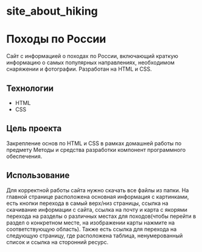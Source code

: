 # site_about_hiking
# Походы по России
Сайт с информацией о походах по России, включающий краткую информацию о самых популярных направлениях, необходимом снаряжении и фотографии. Разработан на HTML и CSS.
## Технологии
- HTML
- CSS
## Цель проекта
Закрепление основ по HTML и CSS в рамках домашней работы по предмету Методы и средства разработки компонент программного обеспечения.
## Использование
Для корректной работы сайта нужно скачать все файлы из папки.
На главной странице расположена основная информация с картинками, есть кнопки перехода в самый верх/низ страницы, ссылка на скачивание информации с сайта, ссылка на почту и карта с якорями перехода на разделы о различных местах для походов(чтобы перейти в раздел о конкретном месте, на изображении карты нажмите на соответствующую область). Также есть ссылка для перехода на следующую страницу, где расположена таблица, ненумерованный список и ссылка на сторонний ресурс.
